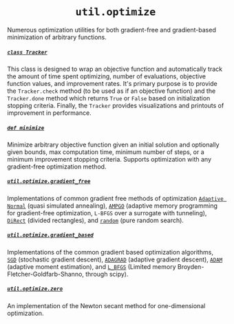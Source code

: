 <h1 align="center"><code>util.optimize</code></h1>

Numerous optimization utilities for both gradient-free and gradient-based minimization of arbitrary functions.

##### [`class Tracker`](__init__.py#L23)

This class is designed to wrap an objective function and automatically track the amount of time spent optimizing, number of evaluations, objective function values, and improvement rates. It's primary purpose is to provide the `Tracker.check` method (to be used as if an objective function) and the `Tracker.done` method which returns `True` or `False` based on initialization stopping criteria. Finally, the `Tracker` provides visualizations and printouts of improvement in performance.

##### [`def minimize`](__init__.py#L121)</h4>

Minimize arbitrary objective function given an initial solution and optionally given bounds, max computation time, minimum number of steps, or a minimum improvement stopping criteria. Supports optimization with any gradient-free optimization method.

##### [`util.optimize.gradient_free`](gradient_free.py)

Implementations of common gradient free methods of optimization [`Adaptive Normal`](adaptive_normal.py#L3) (quasi simulated annealing), [`AMPGO`](ampgo.py#L4) (adaptive memory programming for gradient-free optimization, `L-BFGS` over a surrogate with tunneling), [`DiRect`](direct.py#L77) (divided rectangles), and [`random`](random.py#L3) (pure random search).

##### [`util.optimize.gradient_based`](gradient_based.py)

Implementations of the common gradient based optimization algorithms, [`SGD`](gradient_based.py#L18) (stochastic gradient descent), [`ADAGRAD`](gradient_based.py#L39) (adaptive gradient descent), [`ADAM`](gradient_based.py#L63) (adaptive moment estimation), and [`L_BFGS`](gradient_based.py#L7) (Limited memory Broyden-Fletcher-Goldfarb-Shanno, through scipy).

##### [`util.optimize.zero`](newton.py#L1)

An implementation of the Newton secant method for one-dimensional optimization.
